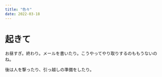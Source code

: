 ```yaml
---
title: "色々"
date: 2022-03-18
---
```


# 起きて
お昼すぎ。終わり。メールを書いたり。こうやってやり取りするのももうないのね。

後は人を撃ったり、引っ越しの準備をしたり。